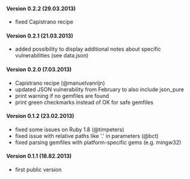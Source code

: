 #### Version 0.2.2 (29.03.2013)

* fixed Capistrano recipe

#### Version 0.2.1 (21.03.2013)

* added possibility to display additional notes about specific vulnerabilities (see data.json)

#### Version 0.2.0 (7.03.2013)

* Capistrano recipe (@manuelvanrijn)
* updated JSON vulnerability from February to also include json_pure
* print warning if no gemfiles are found
* print green checkmarks instead of OK for safe gemfiles

#### Version 0.1.2 (23.02.2013)

* fixed some issues on Ruby 1.8 (@timpeters)
* fixed issue with relative paths like '.' in parameters (@bct)
* fixed parsing gemfiles with platform-specific gems (e.g. mingw32)

#### Version 0.1.1 (18.82.2013)

* first public version
